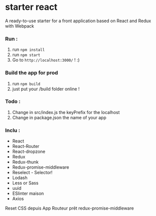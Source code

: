 # starter react
A ready-to-use starter for a front application based on React and Redux with Webpack

### Run :
1. run `npm install`
2. run `npm start`
3. Go to `http://localhost:3000/` ! :)

### Build the app for prod
1. run `npm build`
2. just put your /build folder online !

### Todo :
1.  Change in src/index.js the keyPrefix for the localhost
1.  Change in package.json the name of your app

### Inclu :
* React
* React-Router
* React-dropzone
* Redux
* Redux-thunk
* Redux-promise-middleware
* Reselect - Selector!
* Lodash
* Less or Sass
* uuid
* ESlinter maison
* Axios

Reset CSS depuis App
Routeur prêt
redux-promise-middleware

